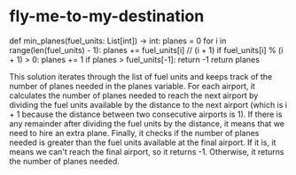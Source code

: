# fly-me-to-my-destination


def min_planes(fuel_units: List[int]) -> int:
    planes = 0
    for i in range(len(fuel_units) - 1):
        planes += fuel_units[i] // (i + 1)
        if fuel_units[i] % (i + 1) > 0:
            planes += 1
    if planes > fuel_units[-1]:
        return -1
    return planes


This solution iterates through the list of fuel units and keeps track of the number of planes needed in the planes variable. For each airport, it calculates the number of planes needed to reach the next airport by dividing the fuel units available by the distance to the next airport (which is i + 1 because the distance between two consecutive airports is 1). If there is any remainder after dividing the fuel units by the distance, it means that we need to hire an extra plane. Finally, it checks if the number of planes needed is greater than the fuel units available at the final airport. If it is, it means we can't reach the final airport, so it returns -1. Otherwise, it returns the number of planes needed.
